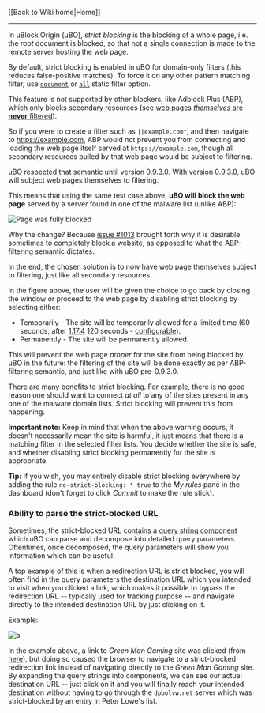[[Back to Wiki home|Home]]

***
In uBlock Origin (uBO), _strict blocking_ is the blocking of a whole page, i.e. the _root_ document is blocked, so that not a single connection is made to the remote server hosting the web page.

By default, strict blocking is enabled in uBO for domain-only filters (this reduces false-positive matches). To force it on any other pattern matching filter, use [`document`](./Static-filter-syntax#document) or [`all`](./Static-filter-syntax#all) static filter option.

This feature is not supported by other blockers, like Adblock Plus (ABP), which only blocks secondary resources (see [web pages _themselves_ are **never** filtered](https://forum.adblockplus.org/viewtopic.php?t=18774#p85439)).

So if you were to create a filter such as `||example.com^`, and then navigate to <https://example.com>, ABP would not prevent you from connecting and loading the web page itself served at `https://example.com`, though all secondary resources pulled by that web page would be subject to filtering.

uBO respected that semantic until version 0.9.3.0. With version 0.9.3.0, uBO will subject web pages themselves to filtering.

This means that using the same test case above, **uBO will block the web page** served by a server found in one of the malware list (unlike ABP):

![Page was fully blocked](https://cloud.githubusercontent.com/assets/585534/8160013/14466ca0-133a-11e5-8d3c-28169288f35a.png)

Why the change? Because [issue #1013](https://github.com/chrisaljoudi/uBlock/issues/1013) brought forth why it is desirable sometimes to completely block a website, as opposed to what the ABP-filtering semantic dictates.

In the end, the chosen solution is to now have web page themselves subject to filtering, just like all secondary resources.

In the figure above, the user will be given the choice to go back by closing the window or proceed to the web page by disabling strict blocking by selecting either:

- Temporarily - The site will be temporarily allowed for a limited time (60 seconds, after [1.17.4](https://github.com/gorhill/uBlock/releases/tag/1.17.4) 120 seconds - [configurable](./Advanced-settings#strictblockingbypassduration)).
- Permanently - The site will be permanently allowed.

This will prevent the web page _proper_ for the site from being blocked by uBO in the future: the filtering of the site will be done exactly as per ABP-filtering semantic, and just like with uBO pre-0.9.3.0.

There are many benefits to strict blocking. For example, there is no good reason one should want to connect _at all_ to any of the sites present in any one of the malware domain lists. Strict blocking will prevent this from happening.

**Important note:** Keep in mind that when the above warning occurs, it doesn't necessarily mean the site is harmful, it just means that there is a matching filter in the selected filter lists. You decide whether the site is safe, and whether disabling strict blocking permanently for the site is appropriate.

**Tip:** If you wish, you may entirely disable strict blocking everywhere by adding the rule `no-strict-blocking: * true` to the _My rules_ pane in the dashboard (don't forget to click _Commit_ to make the rule stick).

### Ability to parse the strict-blocked URL

Sometimes, the strict-blocked URL contains a [query string component](https://en.wikipedia.org/wiki/Query_string) which uBO can parse and decompose into detailed query parameters. Oftentimes, once decomposed, the query parameters will show you information which can be useful.

A top example of this is when a redirection URL is strict blocked, you will often find in the query parameters the destination URL which you intended to visit when you clicked a link, which makes it possible to bypass the redirection URL -- typically used for tracking purpose -- and navigate directly to the intended destination URL by just clicking on it.

Example:

![a](https://user-images.githubusercontent.com/585534/81292329-6594af00-9039-11ea-99e5-271ae753fe0b.png)

In the example above, a link to _Green Man Gaming_ site was clicked (from [here](https://www.pcgamingwiki.com/wiki/Dead_Rising_2)), but doing so caused the browser to navigate to a strict-blocked redirection link instead of navigating directly to the _Green Man Gaming_ site. By expanding the query strings into components, we can see our actual destination URL -- just click on it and you will finally reach your intended destination without having to go through the `dpbolvw.net` server which was strict-blocked by an entry in Peter Lowe's list.
